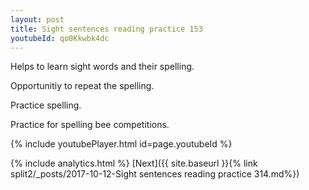 ```yaml
---
layout: post
title: Sight sentences reading practice 153
youtubeId: qo0Kkwbk4dc
---
```

 
 
Helps to learn sight words and their spelling.

Opportunitiy to repeat the spelling. 

Practice spelling. 
 
Practice for spelling bee competitions. 
 
{% include youtubePlayer.html id=page.youtubeId %}
 
 
{% include analytics.html %} 
[Next]({{ site.baseurl }}{% link  split2/_posts/2017-10-12-Sight sentences reading practice 314.md%})
 
